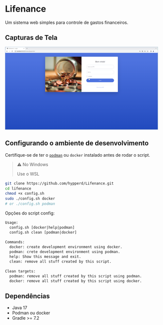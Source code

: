 # Lifenance

Um sistema web simples para controle de gastos financeiros.

## Capturas de Tela

![Tela de login](login.png)

## Configurando o ambiente de desenvolvimento

Certifique-se de ter o [`podman`](https://podman.io/getting-started/installation) ou `docker` instalado antes de rodar o script.

> ⚠️ No Windows
> 
> Use o WSL

```bash
git clone https://github.com/hypperd/Lifenance.git
cd lifenance
chmod +x config.sh
sudo ./config.sh docker
# or ./config.sh podman
```

Opções do script config:

```
Usage:
  config.sh [docker|help|podman]
  config.sh clean [podman|docker]

Commands:
  docker: create development environment using docker.
  podman: crete development environment using podman.
  help: Show this message and exit.
  clean: remove all stuff created by this script.

Clean targets:
  podman: remove all stuff created by this script using podman.
  docker: remove all stuff created by this script using docker.
```

## Dependências

- Java 17
- Podman ou docker
- Gradle >= 7.2
